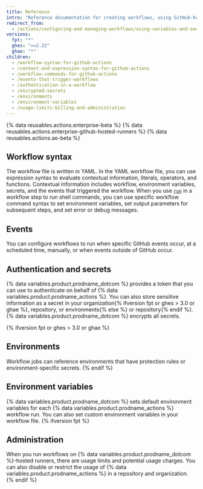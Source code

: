 ```yaml
---
title: Reference
intro: "Reference documentation for creating workflows, using GitHub-hosted runners, and authentication."
redirect_from:
  - /actions/configuring-and-managing-workflows/using-variables-and-secrets-in-a-workflow
versions:
  fpt: "*"
  ghes: ">=2.22"
  ghae: "*"
children:
  - /workflow-syntax-for-github-actions
  - /context-and-expression-syntax-for-github-actions
  - /workflow-commands-for-github-actions
  - /events-that-trigger-workflows
  - /authentication-in-a-workflow
  - /encrypted-secrets
  - /environments
  - /environment-variables
  - /usage-limits-billing-and-administration
---
```


{% data reusables.actions.enterprise-beta %}
{% data reusables.actions.enterprise-github-hosted-runners %}
{% data reusables.actions.ae-beta %}

## Workflow syntax

The workflow file is written in YAML. In the YAML workflow file, you can use expression syntax to evaluate contextual information, literals, operators, and functions. Contextual information includes workflow, environment variables, secrets, and the events that triggered the workflow. When you use [`run`](/actions/reference/workflow-syntax-for-github-actions#jobsjob_idstepsrun) in a workflow step to run shell commands, you can use specific workflow command syntax to set environment variables, set output parameters for subsequent steps, and set error or debug messages.

## Events

You can configure workflows to run when specific GitHub events occur, at a scheduled time, manually, or when events outside of GitHub occur.

## Authentication and secrets

{% data variables.product.prodname_dotcom %} provides a token that you can use to authenticate on behalf of {% data variables.product.prodname_actions %}. You can also store sensitive information as a secret in your organization{% ifversion fpt or ghes > 3.0 or ghae %}, repository, or environments{% else %} or repository{% endif %}. {% data variables.product.prodname_dotcom %} encrypts all secrets.

{% ifversion fpt or ghes > 3.0 or ghae %}

## Environments

Workflow jobs can reference environments that have protection rules or environment-specific secrets.
{% endif %}

## Environment variables

{% data variables.product.prodname_dotcom %} sets default environment variables for each {% data variables.product.prodname_actions %} workflow run. You can also set custom environment variables in your workflow file.
{% ifversion fpt %}

## Administration

When you run workflows on {% data variables.product.prodname_dotcom %}-hosted runners, there are usage limits and potential usage charges. You can also disable or restrict the usage of {% data variables.product.prodname_actions %} in a repository and organization.
{% endif %}
